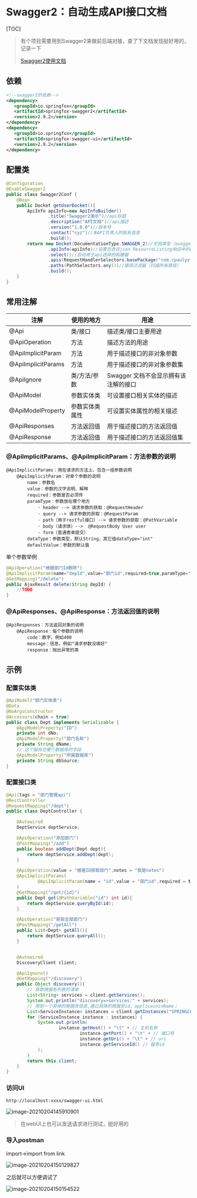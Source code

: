 # Swagger2：自动生成API接口文档

[TOC]

> 有个项目需要用到Swagger2来做前后端对接，查了下文档发现挺好用的，记录一下
>
> [Swagger2使用文档](https://gumutianqi1.gitbooks.io/specification-doc/content/tools-doc/spring-boot-swagger2-guide.html)

## 依赖

```xml
<!--swagger2的依赖-->
<dependency>
   <groupId>io.springfox</groupId>
   <artifactId>springfox-swagger2</artifactId>
   <version>2.9.2</version>
</dependency>
<dependency>
   <groupId>io.springfox</groupId>
   <artifactId>springfox-swagger-ui</artifactId>
   <version>2.9.2</version>
</dependency>
```

## 配置类

```java
@Configuration
@EnableSwagger2
public class Swagger2Conf {
    @Bean
    public Docket getUserDocket(){
        ApiInfo apiInfo=new ApiInfoBuilder()
                .title("Swagger2演示")//api标题
                .description("API文档")//api描述
                .version("1.0.0")//版本号
                .contact("cyz")//本API负责人的联系信息
                .build();
        return new Docket(DocumentationType.SWAGGER_2)//文档类型（swagger2）
                .apiInfo(apiInfo)//设置包含在json ResourceListing响应中的api元信息
                .select()//启动用于api选择的构建器
                .apis(RequestHandlerSelectors.basePackage("com.cpaulyz.controller"))//扫描接口的包
                .paths(PathSelectors.any())//路径过滤器（扫描所有路径）
                .build();
    }
}
```

## 常用注解

| 注解               | 使用的地方     | 用途                                 |
| ------------------ | -------------- | ------------------------------------ |
| @Api               | 类/接口        | 描述类/接口主要用途                  |
| @ApiOperation      | 方法           | 描述方法的用途                       |
| @ApiImplicitParam  | 方法           | 用于描述接口的非对象参数             |
| @ApiImplicitParams | 方法           | 用于描述接口的非对象参数集           |
| @ApiIgnore         | 类/方法/参数   | Swagger 文档不会显示拥有该注解的接口 |
| @ApiModel          | 参数实体类     | 可设置接口相关实体的描述             |
| @ApiModelProperty  | 参数实体类属性 | 可设置实体属性的相关描述             |
| @ApiResponses      | 方法返回值     | 用于描述接口的方法返回值             |
| @ApiResponse       | 方法返回值     | 用于描述接口的方法返回值集           |

### @ApiImplicitParams、@ApiImplicitParam：方法参数的说明

```text
@ApiImplicitParams：用在请求的方法上，包含一组参数说明
    @ApiImplicitParam：对单个参数的说明      
        name：参数名
        value：参数的汉字说明、解释
        required：参数是否必须传
        paramType：参数放在哪个地方
            · header --> 请求参数的获取：@RequestHeader
            · query --> 请求参数的获取：@RequestParam
            · path（用于restful接口）--> 请求参数的获取：@PathVariable
            · body（请求体）-->  @RequestBody User user
            · form（普通表单提交）     
        dataType：参数类型，默认String，其它值dataType="int"       
        defaultValue：参数的默认值
```

单个参数举例

```java
@ApiOperation("根据部门Id删除")
@ApiImplicitParam(name="depId",value="部门id",required=true,paramType="query")
@GetMapping("/delete")
public AjaxResult delete(String depId) {
    //TODO
}
```

### @ApiResponses、@ApiResponse：方法返回值的说明

```text
@ApiResponses：方法返回对象的说明
    @ApiResponse：每个参数的说明
        code：数字，例如400
        message：信息，例如"请求参数没填好"
        response：抛出异常的类
```

## 示例

### 配置实体类

```java
@ApiModel("部门实体类")
@Data
@NoArgsConstructor
@Accessors(chain = true)
public class Dept implements Serializable {
    @ApiModelProperty("ID")
    private int dNo;
    @ApiModelProperty("部门名称")
    private String dName;
    // 这个服务在哪个数据库的字段
    @ApiModelProperty("所属数据库")
    private String dbSource;
}
```

### 配置接口类

```java
@Api(tags = "部门管理api")
@RestController
@RequestMapping("/dept")
public class DeptController {

    @Autowired
    DeptService deptService;

    @ApiOperation("添加部门")
    @PostMapping("/add")
    public boolean addDept(Dept dept){
        return deptService.addDept(dept);
    }

    @ApiOperation(value = "根据ID获取部门",notes = "我是notes")
    @ApiImplicitParams(
            @ApiImplicitParam(name = "id",value = "部门id",required = true)
    )
    @GetMapping("/get/{id}")
    public Dept get(@PathVariable("id") int id){
        return deptService.queryById(id);
    }

    @ApiOperation("获取全部部门")
    @PostMapping("/getAll")
    public List<Dept> getAll(){
        return deptService.queryAll();
    }


    @Autowired
    DiscoveryClient client;

    @ApiIgnore()
    @GetMapping("/discovery")
    public Object discovery(){
        // 获取微服务列表的清单
        List<String> services = client.getServices();
        System.out.println("discovery=>services:" + services);
        // 得到一个具体的微服务信息,通过具体的微服务id，applicaioinName；
        List<ServiceInstance> instances = client.getInstances("SPRINGCLOUD-PROVIDER-DEPT");
        for (ServiceInstance instance : instances) {
            System.out.println(
                    instance.getHost() + "\t" + // 主机名称
                            instance.getPort() + "\t" + // 端口号
                            instance.getUri() + "\t" + // uri
                            instance.getServiceId() // 服务id
            );
        }
        return this.client;
    }
}
```

### 访问UI

`http://localhost:xxxx/swagger-ui.html`

![image-20210204145910901](https://cyzblog.oss-cn-beijing.aliyuncs.com/image-20210204145910901.png)

> 在webUI上也可以发送请求进行测试，挺好用的

### 导入postman

import->import from link

![image-20210204150129827](https://cyzblog.oss-cn-beijing.aliyuncs.com/image-20210204150129827.png)

之后就可以方便调试了

![image-20210204150154522](https://cyzblog.oss-cn-beijing.aliyuncs.com/image-20210204150154522.png)